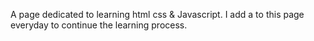 <!-- # music-keys
A web application that will allow you to create music with pre-set beats I have created.
I also wish to enable a way to record the songs you create.
The application will consists of HTML, CSS, Javascript, NPM, mongoose, and a few other packages from NPM.  -->

A page dedicated to learning html css & Javascript.
I add a to this page everyday to continue the learning process.
